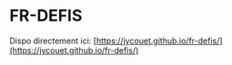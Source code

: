 # FR-DEFIS

Dispo directement ici: [https://jycouet.github.io/fr-defis/](https://jycouet.github.io/fr-defis/)
